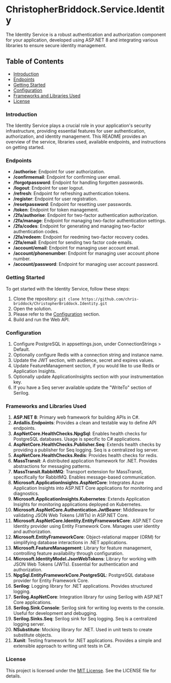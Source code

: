 # ChristopherBriddock.Service.Identity

The Identity Service is a robust authentication and authorization component for your application, developed using ASP.NET 8 and integrating various libraries to ensure secure identity management.

## Table of Contents

* [Introduction](#introduction)
* [Endpoints](#endpoints)
* [Getting Started](#getting-started)
* [Configuration](#configuration)
* [Frameworks and Libraries Used](#frameworks-and-libraries-used)
* [License](#license)

### Introduction

The Identity Service plays a crucial role in your application's security infrastructure, providing essential features for user authentication, authorization, and identity management. This README provides an overview of the service, libraries used, available endpoints, and instructions on getting started.

### Endpoints

* **/authorise**: Endpoint for user authorization.
* **/confirmemail**: Endpoint for confirming user email.
* **/forgotpassword**: Endpoint for handling forgotten passwords.
* **/logout**: Endpoint for user logout.
* **/refresh**: Endpoint for refreshing authentication tokens.
* **/register**: Endpoint for user registration.
* **/resetpassword**: Endpoint for resetting user passwords.
* **/token**: Endpoint for token management.
* **/2fa/authorise**: Endpoint for two-factor authentication authorization.
* **/2fa/manage**: Endpoint for managing two-factor authentication settings.
* **/2fa/codes**: Endpoint for generating and managing two-factor authentication codes.
* **/2fa/redeem**: Endpoint for reedming two-factor recovery codes.
* **/2fa/email**: Endpoint for sending two factor code emails.
* **/account/email**: Endpoint for managing user account email.
* **/account/phonenumber**: Endpoint for managing user account phone number.
* **/account/password**: Endpoint for managing user account password.

### Getting Started

To get started with the Identity Service, follow these steps:

1. Clone the repository: `git clone https://github.com/chris-briddock/ChristopherBriddock.Identity.git`
2. Open the solution.
3. Please refer to the [Configuration](#configuration) section.
4. Build and run the Web API.

### Configuration

1. Configure PostgreSQL in appsettings.json, under ConnectionStrings > Default.
2. Optionally configure Redis with a connection string and instance name.
3. Update the JWT section, with audience, secret and expires values.
4. Update FeatureManagement section, if you would like to use Redis or Application Insights.
5. Optionally update ApplicationInsights section with your instrumentation key.
6. If you have a Seq server available update the "WriteTo" section of Serilog.

### Frameworks and Libraries Used

1. **ASP.NET 8**: Primary web framework for building APIs in C#.
2. **Ardallis.Endpoints**: Provides a clean and testable way to define API endpoints.
3. **AspNetCore.HealthChecks.NpgSql**: Enables health checks for PostgreSQL databases. Usage is specific to C# applications.
4. **AspNetCore.HealthChecks.Publisher.Seq**: Extends health checks by providing a publisher for Seq logging. Seq is a centralized log server.
5. **AspNetCore.HealthChecks.Redis**: Provides health checks for redis.
6. **MassTransit**: A distributed application framework for .NET. Provides abstractions for messaging patterns.
7. **MassTransit.RabbitMQ**: Transport extension for MassTransit, specifically for RabbitMQ. Enables message-based communication.
8. **Microsoft.ApplicationInsights.AspNetCore**: Integrates Azure Application Insights into ASP.NET Core applications for monitoring and diagnostics.
9. **Microsoft.ApplicationInsights.Kubernetes**: Extends Application Insights for monitoring applications deployed on Kubernetes.
10. **Microsoft.AspNetCore.Authentication.JwtBearer**: Middleware for validating JSON Web Tokens (JWTs) in ASP.NET Core.
11. **Microsoft.AspNetCore.Identity.EntityFrameworkCore**: ASP.NET Core Identity provider using Entity Framework Core. Manages user identity and authorization.
12. **Microsoft.EntityFrameworkCore**: Object-relational mapper (ORM) for simplifying database interactions in .NET applications.
13. **Microsoft.FeatureManagement**: Library for feature management, controlling feature availability through configuration.
14. **Microsoft.IdentityModel.JsonWebTokens**: Library for working with JSON Web Tokens (JWTs). Essential for authentication and authorization.
15. **NpgSql.EntityFrameworkCore.PostgreSQL**: PostgreSQL database provider for Entity Framework Core.
16. **Serilog**: Logging library for .NET applications. Provides structured logging.
17. **Serilog.AspNetCore**: Integration library for using Serilog with ASP.NET Core applications.
18. **Serilog.Sink.Console**: Serilog sink for writing log events to the console. Useful for development and debugging.
19. **Serilog.Sinks.Seq**: Serilog sink for Seq logging. Seq is a centralized logging server.
20. **NSubstitute**: Mocking library for .NET. Used in unit tests to create substitute objects.
21. **Xunit**: Testing framework for .NET applications. Provides a simple and extensible approach to writing unit tests in C#.

### License

This project is licensed under the [MIT License](LICENSE). See the LICENSE file for details.
